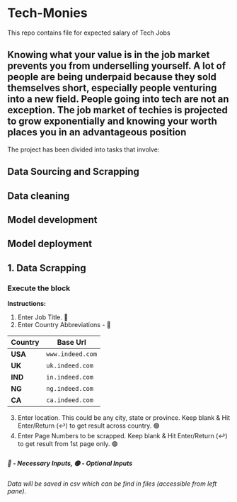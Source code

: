# Tech-Monies

This repo contains file for expected salary of Tech Jobs


## Knowing what your value is in the job market prevents you from underselling yourself. A lot of people are being underpaid because they sold themselves short, especially people venturing into a new field. People going into tech are not an exception. The job market of techies is projected to grow exponentially and knowing your worth places you in an advantageous position

The project has been divided into tasks that involve:

## Data Sourcing and Scrapping
## Data cleaning
## Model development
## Model deployment
    
## 1. Data Scrapping     
### Execute the block
**Instructions:**

1. Enter Job Title. 🔴
2. Enter Country Abbreviations - 🔴

| Country | Base Url |
|---|---|
| **USA** | `www.indeed.com` |
| **UK** | `uk.indeed.com` |
| **IND** | `in.indeed.com` |
| **NG** | `ng.indeed.com` |
| **CA** | `ca.indeed.com` |

3. Enter location. This could be any city, state or province. Keep blank & Hit Enter/Return (↩) to get result across country. 🟢
4. Enter Page Numbers to be scrapped. Keep blank & Hit Enter/Return (↩) to get result from 1st page only. 🟢

##### 🔴 - Necessary Inputs, 🟢 - Optional Inputs

*Data will be saved in csv which can be find in files (accessible from left pane).*
